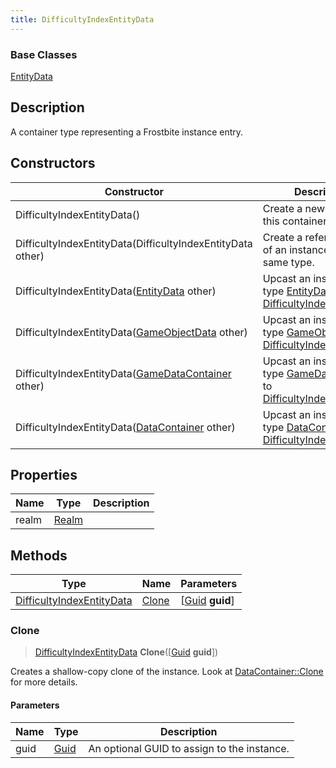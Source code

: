 ```yaml
---
title: DifficultyIndexEntityData
---
```

### Base Classes

[EntityData](EntityData)

## Description

A container type representing a Frostbite instance entry.

## Constructors

| Constructor                                                                          | Description                                                                                                                               |
| ------------------------------------------------------------------------------------ | ----------------------------------------------------------------------------------------------------------------------------------------- |
| DifficultyIndexEntityData()                                                          | Create a new instance of this container type.                                                                                             |
| DifficultyIndexEntityData(DifficultyIndexEntityData other)                           | Create a reference copy of an instance of the same type.                                                                                  |
| DifficultyIndexEntityData([EntityData](EntityData) other)                            | Upcast an instance of type [EntityData](EntityData) to [DifficultyIndexEntityData](DifficultyIndexEntityData).                            |
| DifficultyIndexEntityData([GameObjectData](GameObjectData) other)                    | Upcast an instance of type [GameObjectData](GameObjectData) to [DifficultyIndexEntityData](DifficultyIndexEntityData).                    |
| DifficultyIndexEntityData([GameDataContainer](GameDataContainer) other)              | Upcast an instance of type [GameDataContainer](GameDataContainer) to [DifficultyIndexEntityData](DifficultyIndexEntityData).              |
| DifficultyIndexEntityData([DataContainer](/vext/ref/shared/class/datacontainer) other) | Upcast an instance of type [DataContainer](/vext/ref/shared/class/datacontainer) to [DifficultyIndexEntityData](DifficultyIndexEntityData). |

## Properties

| Name  | Type           | Description |
| ----- | -------------- | ----------- |
| realm | [Realm](Realm) |             |

## Methods

| Type                                                   | Name            | Parameters                                     |
| ------------------------------------------------------ | --------------- | ---------------------------------------------- |
| [DifficultyIndexEntityData](DifficultyIndexEntityData) | [Clone](#clone) | \[[Guid](/vext/ref/shared/class/guid) **guid**\] |

### Clone

> [DifficultyIndexEntityData](DifficultyIndexEntityData) **Clone**(\[[Guid](/vext/ref/shared/class/guid) **guid**\])

Creates a shallow-copy clone of the instance. Look at [DataContainer::Clone](/vext/ref/shared/class/datacontainer#clone) for more details.

#### Parameters

| Name | Type         | Description                                 |
| ---- | ------------ | ------------------------------------------- |
| guid | [Guid](Guid) | An optional GUID to assign to the instance. |
